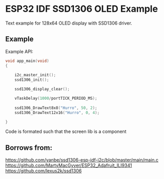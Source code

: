 

# ESP32 IDF SSD1306 OLED Example

Text example for 128x64 OLED display with SSD1306 driver. 

## Example

Example API: 

```c
void app_main(void)
{
	
	i2c_master_init();
	ssd1306_init();

	ssd1306_display_clear();

	vTaskDelay(1000/portTICK_PERIOD_MS);
	
	ssd1306_DrawText8x8("Hurro", 50, 2);
	ssd1306_DrawText12x16("Hurro", 0, 4);

}
```

Code is formated such that the screen lib is a component 


## Borrows from:  

https://github.com/yanbe/ssd1306-esp-idf-i2c/blob/master/main/main.c
https://github.com/MartyMacGyver/ESP32_Adafruit_ILI9341
https://github.com/lexus2k/ssd1306
